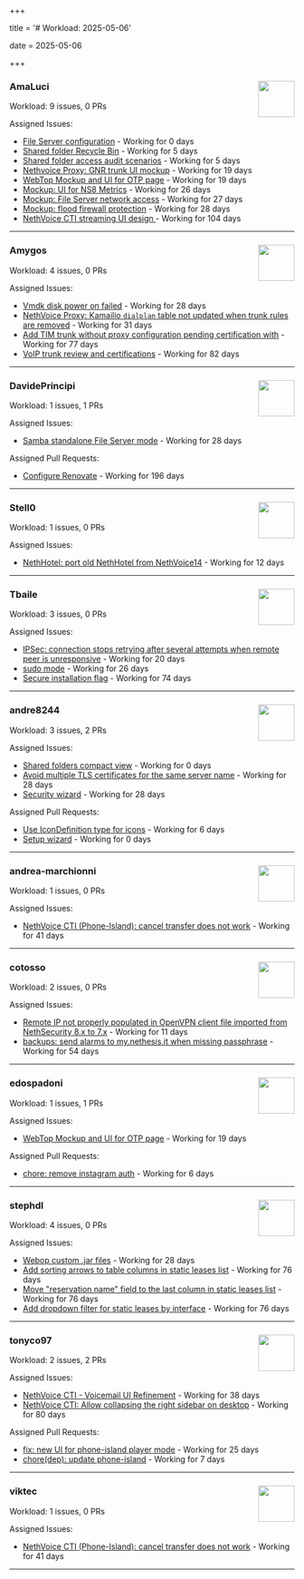 +++

title = '# Workload: 2025-05-06'

date = 2025-05-06

+++

### AmaLuci <img src='https://avatars.githubusercontent.com/u/166636295?v=4&s=64' width='64' height='64' style='float:right;' /> ###
Workload: 9 issues, 0 PRs


Assigned Issues:
- [File Server configuration](https://github.com/NethServer/dev/issues/7438) - Working for 0 days
- [Shared folder Recycle Bin](https://github.com/NethServer/dev/issues/7435) - Working for 5 days
- [Shared folder access audit scenarios](https://github.com/NethServer/dev/issues/7434) - Working for 5 days
- [Nethvoice Proxy: GNR trunk UI mockup](https://github.com/NethServer/dev/issues/7411) - Working for 19 days
- [WebTop Mockup and UI for OTP page](https://github.com/NethServer/dev/issues/7410) - Working for 19 days
- [Mockup: UI for NS8 Metrics](https://github.com/NethServer/dev/issues/7395) - Working for 26 days
- [Mockup: File Server network access](https://github.com/NethServer/dev/issues/7389) - Working for 27 days
- [Mockup: flood firewall protection](https://github.com/NethServer/nethsecurity/issues/1160) - Working for 28 days
- [NethVoice CTI streaming UI design ](https://github.com/NethServer/dev/issues/7272) - Working for 104 days
---

### Amygos <img src='https://avatars.githubusercontent.com/u/510232?v=4&s=64' width='64' height='64' style='float:right;' /> ###
Workload: 4 issues, 0 PRs


Assigned Issues:
- [Vmdk disk power on failed](https://github.com/NethServer/dev/issues/7380) - Working for 28 days
- [NethVoice Proxy: Kamailio `dialplan` table not updated when trunk rules are removed](https://github.com/NethServer/dev/issues/7379) - Working for 31 days
- [Add TIM trunk without proxy configuration pending certification with](https://github.com/NethServer/dev/issues/7321) - Working for 77 days
- [VoIP trunk review and certifications](https://github.com/NethServer/dev/issues/7310) - Working for 82 days
---

### DavidePrincipi <img src='https://avatars.githubusercontent.com/u/2920838?v=4&s=64' width='64' height='64' style='float:right;' /> ###
Workload: 1 issues, 1 PRs


Assigned Issues:
- [Samba standalone File Server mode](https://github.com/NethServer/dev/issues/7384) - Working for 28 days

Assigned Pull Requests:
- [Configure Renovate](https://github.com/NethServer/ns8-passbolt/pull/1) - Working for 196 days
---

### Stell0 <img src='https://avatars.githubusercontent.com/u/4547897?v=4&s=64' width='64' height='64' style='float:right;' /> ###
Workload: 1 issues, 0 PRs


Assigned Issues:
- [NethHotel: port old NethHotel from NethVoice14](https://github.com/NethServer/dev/issues/7425) - Working for 12 days
---

### Tbaile <img src='https://avatars.githubusercontent.com/u/8052641?v=4&s=64' width='64' height='64' style='float:right;' /> ###
Workload: 3 issues, 0 PRs


Assigned Issues:
- [IPSec: connection stops retrying after several attempts when remote peer is unresponsive](https://github.com/NethServer/nethsecurity/issues/1179) - Working for 20 days
- [sudo mode](https://github.com/NethServer/nethsecurity/issues/1164) - Working for 26 days
- [Secure installation flag](https://github.com/NethServer/nethsecurity/issues/1088) - Working for 74 days
---

### andre8244 <img src='https://avatars.githubusercontent.com/u/4612169?v=4&s=64' width='64' height='64' style='float:right;' /> ###
Workload: 3 issues, 2 PRs


Assigned Issues:
- [Shared folders compact view](https://github.com/NethServer/dev/issues/7439) - Working for 0 days
- [Avoid multiple TLS certificates for the same server name](https://github.com/NethServer/dev/issues/7383) - Working for 28 days
- [Security wizard](https://github.com/NethServer/nethsecurity/issues/1157) - Working for 28 days

Assigned Pull Requests:
- [Use IconDefinition type for icons](https://github.com/nethesis/vue-components/pull/84) - Working for 6 days
- [Setup wizard](https://github.com/NethServer/nethsecurity-ui/pull/539) - Working for 0 days
---

### andrea-marchionni <img src='https://avatars.githubusercontent.com/u/6448460?v=4&s=64' width='64' height='64' style='float:right;' /> ###
Workload: 1 issues, 0 PRs


Assigned Issues:
- [NethVoice CTI (Phone-Island): cancel transfer does not work](https://github.com/NethServer/dev/issues/7358) - Working for 41 days
---

### cotosso <img src='https://avatars.githubusercontent.com/u/7226896?v=4&s=64' width='64' height='64' style='float:right;' /> ###
Workload: 2 issues, 0 PRs


Assigned Issues:
- [Remote IP not properly populated in OpenVPN client file imported from NethSecurity 8.x to 7.x](https://github.com/NethServer/nethsecurity/issues/1188) - Working for 11 days
- [backups: send alarms to my.nethesis.it when missing passphrase](https://github.com/NethServer/nethsecurity/issues/1119) - Working for 54 days
---

### edospadoni <img src='https://avatars.githubusercontent.com/u/6152486?v=4&s=64' width='64' height='64' style='float:right;' /> ###
Workload: 1 issues, 1 PRs


Assigned Issues:
- [WebTop Mockup and UI for OTP page](https://github.com/NethServer/dev/issues/7410) - Working for 19 days

Assigned Pull Requests:
- [chore: remove instagram auth](https://github.com/nethesis/icaro/pull/198) - Working for 6 days
---

### stephdl <img src='https://avatars.githubusercontent.com/u/3164851?v=4&s=64' width='64' height='64' style='float:right;' /> ###
Workload: 4 issues, 0 PRs


Assigned Issues:
- [Webop custom .jar files](https://github.com/NethServer/dev/issues/7381) - Working for 28 days
- [Add sorting arrows to table columns in static leases list](https://github.com/NethServer/nethsecurity/issues/1087) - Working for 76 days
- [Move "reservation name" field to the last column in static leases list](https://github.com/NethServer/nethsecurity/issues/1086) - Working for 76 days
- [Add dropdown filter for static leases by interface](https://github.com/NethServer/nethsecurity/issues/1085) - Working for 76 days
---

### tonyco97 <img src='https://avatars.githubusercontent.com/u/36625268?v=4&s=64' width='64' height='64' style='float:right;' /> ###
Workload: 2 issues, 2 PRs


Assigned Issues:
- [NethVoice CTI - Voicemail UI Refinement](https://github.com/NethServer/dev/issues/7368) - Working for 38 days
- [NethVoice CTI: Allow collapsing the right sidebar on desktop](https://github.com/NethServer/dev/issues/7317) - Working for 80 days

Assigned Pull Requests:
- [fix: new UI for phone-island player mode](https://github.com/nethesis/phone-island/pull/93) - Working for 25 days
- [chore(dep): update phone-island](https://github.com/NethServer/nethlink/pull/62) - Working for 7 days
---

### viktec <img src='https://avatars.githubusercontent.com/u/48328088?v=4&s=64' width='64' height='64' style='float:right;' /> ###
Workload: 1 issues, 0 PRs


Assigned Issues:
- [NethVoice CTI (Phone-Island): cancel transfer does not work](https://github.com/NethServer/dev/issues/7358) - Working for 41 days
---

